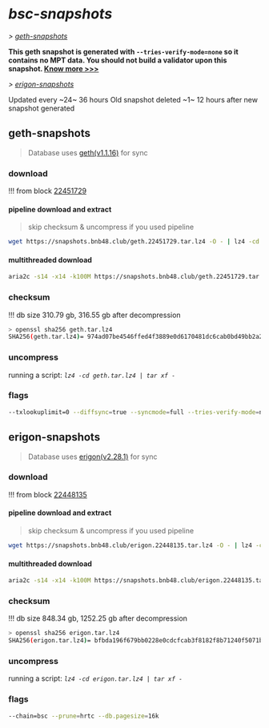 # *bsc-snapshots*


*\> [geth-snapshots](#geth-snapshots)*

**This geth snapshot is generated with `--tries-verify-mode=none` so it contains no MPT data. You should not build a validator upon this snapshot. [Know more >>>](https://github.com/bnb-chain/bsc/pull/926)**

*\> [erigon-snapshots](#erigon-snapshots)*

Updated every ~24~ 36 hours
Old snapshot deleted ~1~ 12 hours after new snapshot generated

## geth-snapshots


> Database uses [geth(v1.1.16)](https://github.com/bnb-chain/bsc/releases/tag/v1.1.16) for sync


### download

<!-- begin_geth -->

!!! from block [22451729](https://bscscan.com/block/22451729)

#### pipeline download and extract
> skip checksum & uncompress if you used pipeline
```bash
wget https://snapshots.bnb48.club/geth.22451729.tar.lz4 -O - | lz4 -cd | tar xf -
```

#### multithreaded download

```bash
aria2c -s14 -x14 -k100M https://snapshots.bnb48.club/geth.22451729.tar.lz4 -o geth.tar.lz4
```


### checksum

!!! db size 310.79 gb, 316.55 gb after decompression
```bash
> openssl sha256 geth.tar.lz4
SHA256(geth.tar.lz4)= 974ad07be4546ffed4f3889e0d6170481dc6cab0bd49bb2a23522d36bdc2e26e
```

<!-- end_geth -->

### uncompress


running a script: _`lz4 -cd geth.tar.lz4 | tar xf -`_


### flags


```bash
--txlookuplimit=0 --diffsync=true --syncmode=full --tries-verify-mode=none --pruneancient=true --diffblock=5000
```


## erigon-snapshots


> Database uses [erigon(v2.28.1)](https://github.com/ledgerwatch/erigon/releases/tag/v2.28.1) for sync


### download

<!-- begin_erigon -->

!!! from block [22448135](https://bscscan.com/block/22448135)

#### pipeline download and extract
> skip checksum & uncompress if you used pipeline
```bash
wget https://snapshots.bnb48.club/erigon.22448135.tar.lz4 -O - | lz4 -cd | tar xf -
```

#### multithreaded download

```bash
aria2c -s14 -x14 -k100M https://snapshots.bnb48.club/erigon.22448135.tar.lz4 -o erigon.tar.lz4
```


### checksum

!!! db size 848.34 gb, 1252.25 gb after decompression
```bash
> openssl sha256 erigon.tar.lz4
SHA256(erigon.tar.lz4)= bfbda196f679bb0228e0cdcfcab3f8182f8b71240f5071bcfaf17f285cb0ab95
```

<!-- end_erigon -->

### uncompress


running a script: _`lz4 -cd erigon.tar.lz4 | tar xf -`_


### flags


```bash
--chain=bsc --prune=hrtc --db.pagesize=16k
```
